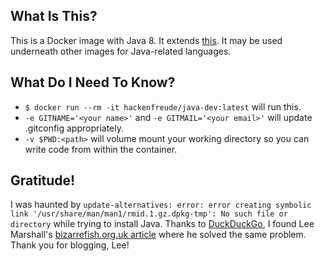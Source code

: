 ## What Is This?
This is a Docker image with Java 8. It extends [this](https://github.com/hackenfreude/docker-devenv). It may be used underneath other images for Java-related languages.

## What Do I Need To Know?
* `$ docker run --rm -it hackenfreude/java-dev:latest` will run this.
* `-e GITNAME='<your name>'` and `-e GITMAIL='<your email>'` will update .gitconfig appropriately.
* `-v $PWD:<path>` will volume mount your working directory so you can write code from within the container.

## Gratitude!
I was haunted by ``update-alternatives: error: error creating symbolic link '/usr/share/man/man1/rmid.1.gz.dpkg-tmp': No such file or directory`` while trying to install Java. Thanks to [DuckDuckGo](https://duckduckgo.com), I found Lee Marshall's [bizarrefish.org.uk article](http://bizarrefish.org.uk/building-kura-3/) where he solved the same problem. Thank you for blogging, Lee!
